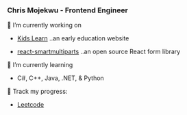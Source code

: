 ### Chris Mojekwu - Frontend Engineer

🔭 I’m currently working on

- [Kids Learn](https://kidslearn.fun/) ..an early education website

- [react-smartmultiparts](https://www.npmjs.com/package/react-smartmultiparts) ..an open source React form library




🌱 I’m currently learning 
- C#, C++, Java, .NET, & Python

📓 Track my progress:

- [Leetcode](https://leetcode.com/chrismojekwu/)

